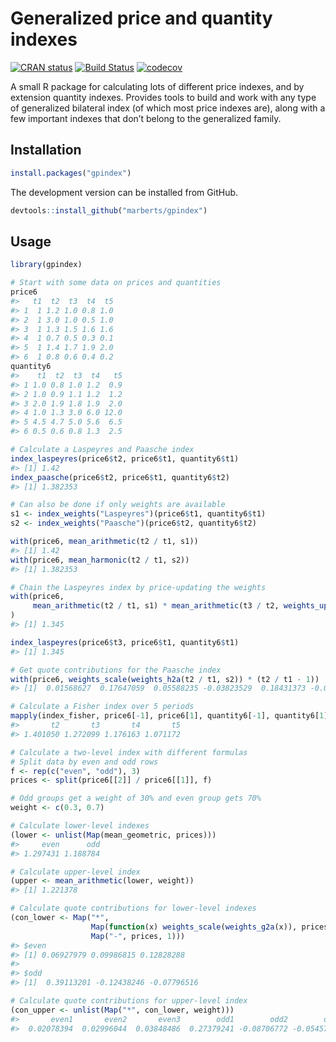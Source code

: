 
<!-- README.md is generated from README.Rmd. Please edit that file. -->

# Generalized price and quantity indexes

<!-- Badges -->

[![CRAN
status](https://www.r-pkg.org/badges/version/gpindex)](https://cran.r-project.org/package=gpindex)
[![Build
Status](https://travis-ci.org/marberts/gpindex.svg?branch=master)](https://travis-ci.org/marberts/gpindex)
[![codecov](https://codecov.io/gh/marberts/gpindex/branch/master/graph/badge.svg)](https://codecov.io/gh/marberts/gpindex)

A small R package for calculating lots of different price indexes, and
by extension quantity indexes. Provides tools to build and work with any
type of generalized bilateral index (of which most price indexes are),
along with a few important indexes that don’t belong to the generalized
family.

## Installation

``` r
install.packages("gpindex")
```

The development version can be installed from GitHub.

``` r
devtools::install_github("marberts/gpindex")
```

## Usage

``` r
library(gpindex)

# Start with some data on prices and quantities
price6
#>   t1  t2  t3  t4  t5
#> 1  1 1.2 1.0 0.8 1.0
#> 2  1 3.0 1.0 0.5 1.0
#> 3  1 1.3 1.5 1.6 1.6
#> 4  1 0.7 0.5 0.3 0.1
#> 5  1 1.4 1.7 1.9 2.0
#> 6  1 0.8 0.6 0.4 0.2
quantity6
#>    t1  t2  t3  t4   t5
#> 1 1.0 0.8 1.0 1.2  0.9
#> 2 1.0 0.9 1.1 1.2  1.2
#> 3 2.0 1.9 1.8 1.9  2.0
#> 4 1.0 1.3 3.0 6.0 12.0
#> 5 4.5 4.7 5.0 5.6  6.5
#> 6 0.5 0.6 0.8 1.3  2.5

# Calculate a Laspeyres and Paasche index
index_laspeyres(price6$t2, price6$t1, quantity6$t1)
#> [1] 1.42
index_paasche(price6$t2, price6$t1, quantity6$t2)
#> [1] 1.382353

# Can also be done if only weights are available
s1 <- index_weights("Laspeyres")(price6$t1, quantity6$t1)
s2 <- index_weights("Paasche")(price6$t2, quantity6$t2)

with(price6, mean_arithmetic(t2 / t1, s1))
#> [1] 1.42
with(price6, mean_harmonic(t2 / t1, s2))
#> [1] 1.382353

# Chain the Laspeyres index by price-updating the weights
with(price6, 
     mean_arithmetic(t2 / t1, s1) * mean_arithmetic(t3 / t2, weights_update(t2 / t1, s1))
)
#> [1] 1.345

index_laspeyres(price6$t3, price6$t1, quantity6$t1)
#> [1] 1.345

# Get quote contributions for the Paasche index
with(price6, weights_scale(weights_h2a(t2 / t1, s2)) * (t2 / t1 - 1))
#> [1]  0.01568627  0.17647059  0.05588235 -0.03823529  0.18431373 -0.01176471

# Calculate a Fisher index over 5 periods
mapply(index_fisher, price6[-1], price6[1], quantity6[-1], quantity6[1])
#>       t2       t3       t4       t5 
#> 1.401050 1.272099 1.176163 1.071172

# Calculate a two-level index with different formulas
# Split data by even and odd rows
f <- rep(c("even", "odd"), 3)
prices <- split(price6[[2]] / price6[[1]], f)

# Odd groups get a weight of 30% and even group gets 70%
weight <- c(0.3, 0.7)

# Calculate lower-level indexes
(lower <- unlist(Map(mean_geometric, prices)))
#>     even      odd 
#> 1.297431 1.188784

# Calculate upper-level index
(upper <- mean_arithmetic(lower, weight))
#> [1] 1.221378

# Calculate quote contributions for lower-level indexes
(con_lower <- Map("*", 
                  Map(function(x) weights_scale(weights_g2a(x)), prices), 
                  Map("-", prices, 1)))
#> $even
#> [1] 0.06927979 0.09986815 0.12828288
#> 
#> $odd
#> [1]  0.39113201 -0.12438246 -0.07796516

# Calculate quote contributions for upper-level index
(con_upper <- unlist(Map("*", con_lower, weight)))
#>       even1       even2       even3        odd1        odd2        odd3 
#>  0.02078394  0.02996044  0.03848486  0.27379241 -0.08706772 -0.05457561
```
